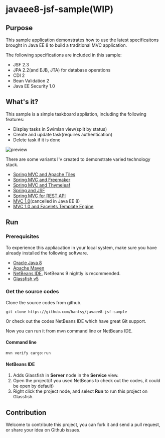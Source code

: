 # javaee8-jsf-sample(WIP)


## Purpose 

This sample application demonstrates how to use the latest specificaitons brought in Java EE 8 to build a traditional MVC application.

The following specifications are included in this sample:

* JSF 2.3
* JPA 2.2(and EJB, JTA) for database operations
* CDI 2
* Bean Validation 2
* Java EE Security 1.0


## What's it?

This sample is a simple taskboard appliation, including the following features:

* Display tasks in Swimlan view(split by status)
* Create and update task(requires authentication)
* Delete task if it is done

![preview](https://github.com/hantsy/javaee8-jsf-sample/blob/master/preview.png)

There are some variants I'v created to demonstrate varied technology stack.

* [Spring MVC and Apache Tiles](https://github.com/hantsy/spring4-sandbox/tree/master/mvc-tiles3)
* [Spring MVC and Freemaker](https://github.com/hantsy/spring4-sandbox/tree/master/mvc-freemarker)
* [Spring MVC and Thymeleaf](https://github.com/hantsy/spring4-sandbox/tree/master/mvc-thymeleaf)
* [Spring and JSF](https://github.com/hantsy/spring4-sandbox/tree/master/mvc-jsf2)
* [Spring MVC for REST API](https://github.com/hantsy/spring4-sandbox/tree/master/mvc-rest)
* [MVC 1.0](https://github.com/hantsy/ee8-sandbox/tree/master/mvc)(cancelled in Java EE 8)
* [MVC 1.0 and Facelets Template Engine](https://github.com/hantsy/ee8-sandbox/tree/master/mvc-facelets)

## Run 

### Prerequisites

To experience this appliacation in your local system, make sure you have already installed the following software.

* [Oracle Java 8](https://java.oracle.com) 
* [Apache Maven](https://maven.apache.org)
* [NetBeans IDE](http://www.netbeans.org), NetBeans 9 nightly is recommended.
* [Glassfish v5](https://javaee.github.io/glassfish/)


### Get the source codes

Clone the source codes from github. 

```
git clone https://github.com/hantsy/javaee8-jsf-sample
```

Or check out the codes NetBeans IDE which have great Git support.

Now you can run it from mvn command line or NetBeans IDE.

#### Command line

```
mvn verify cargo:run
```

#### NetBeans IDE

1. Adds Glassfish in **Server** node in the **Service** view.
2. Open the project(if you used NetBeans to check out the codes, it could be open by default)
3. Right click the project node, and select **Run** to run this project on Glassfish.

## Contribution 

Welcome to contribute this project, you can fork it and send a pull request, or share your idea on Github issues.

